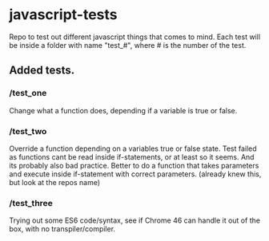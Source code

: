 # javascript-tests
Repo to test out different javascript things that comes to mind.
Each test will be inside a folder with name "test_#", where # is the number of the test.

## Added tests.
### /test_one
Change what a function does, depending if a variable is true or false.

### /test_two
Override a function depending on a variables true or false state.
Test failed as functions cant be read inside if-statements, or at least so it seems.
And its probably also bad practice.
Better to do a function that takes parameters and execute inside if-statement
with correct parameters. (already knew this, but look at the repos name)

### /test_three
Trying out some ES6 code/syntax, see if Chrome 46 can handle it out of the box,
with no transpiler/compiler. 
